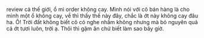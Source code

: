 review cả thế giới, ổ mì order không cay. Mình nói với cô bán hàng là cho mình một ổ không cay, về thì thấy thế này đây, chắc là ớt này không cay đâu ha. Ô! Trời đất không biết cô có nghe nhầm không nhưng mà bỏ nguyên quả cả ớt tươi luôn, trời ạ. Thôi thì gặm ăn chứ biết làm sao bây giờ.